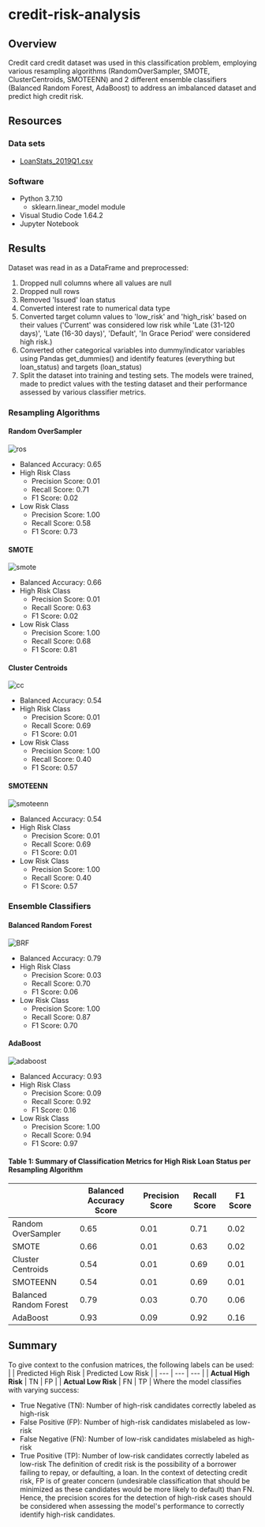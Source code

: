 # credit-risk-analysis

## Overview
Credit card credit dataset was used in this classification problem, employing various resampling algorithms (RandomOverSampler, SMOTE, ClusterCentroids, SMOTEENN) and 2 different ensemble classifiers (Balanced Random Forest, AdaBoost) to address an imbalanced dataset and predict high credit risk. 

## Resources
### Data sets
* [LoanStats_2019Q1.csv](/resources/LoanStats_2019Q1.csv)

### Software 
* Python 3.7.10
  * sklearn.linear_model module
* Visual Studio Code 1.64.2
* Jupyter Notebook

## Results
Dataset was read in as a DataFrame and preprocessed:
1. Dropped null columns where all values are null
2. Dropped null rows
3. Removed 'Issued' loan status
4. Converted interest rate to numerical data type
5. Converted target column values to 'low_risk' and 'high_risk' based on their values ('Current' was considered low risk while 'Late (31-120 days)', 'Late (16-30 days)', 'Default', 'In Grace Period' were considered high risk.)
6. Converted other categorical variables into dummy/indicator variables using Pandas get_dummies() and identify features (everything but loan_status) and targets (loan_status)
7. Split the dataset into training and testing sets. The models were trained, made to predict values with the testing dataset and their performance assessed by various classifier metrics. 

### Resampling Algorithms
#### Random OverSampler 
![ros](/resources/images/naive_ros_metrics.png) 
* Balanced Accuracy: 0.65
* High Risk Class
  * Precision Score: 0.01
  * Recall Score: 0.71
  * F1 Score: 0.02
* Low Risk Class
  * Precision Score: 1.00
  * Recall Score: 0.58
  * F1 Score: 0.73
#### SMOTE
![smote](/resources/images/SMOTE_metrics.png)
* Balanced Accuracy: 0.66
* High Risk Class
  * Precision Score: 0.01
  * Recall Score: 0.63
  * F1 Score: 0.02
* Low Risk Class
  * Precision Score: 1.00
  * Recall Score: 0.68
  * F1 Score: 0.81
#### Cluster Centroids 
![cc](/resources/images/clustered_centroid_metrics.png)
* Balanced Accuracy: 0.54 
* High Risk Class
  * Precision Score: 0.01
  * Recall Score: 0.69
  * F1 Score: 0.01
* Low Risk Class
  * Precision Score: 1.00
  * Recall Score: 0.40
  * F1 Score: 0.57
#### SMOTEENN
![smoteenn](/resources/images/SMOTEENN_metrics.png)
* Balanced Accuracy: 0.54
* High Risk Class
  * Precision Score: 0.01
  * Recall Score: 0.69
  * F1 Score: 0.01
* Low Risk Class
  * Precision Score: 1.00
  * Recall Score: 0.40
  * F1 Score: 0.57

### Ensemble Classifiers
#### Balanced Random Forest
![BRF](/resources/images/balanced_random_forest_metrics.png)
* Balanced Accuracy: 0.79
* High Risk Class
  * Precision Score: 0.03
  * Recall Score: 0.70
  * F1 Score: 0.06
* Low Risk Class
  * Precision Score: 1.00
  * Recall Score: 0.87
  * F1 Score: 0.70
#### AdaBoost
![adaboost](/resources/images/adaboost_metrics.png)
* Balanced Accuracy: 0.93
* High Risk Class
  * Precision Score: 0.09
  * Recall Score: 0.92
  * F1 Score: 0.16
* Low Risk Class
  * Precision Score: 1.00
  * Recall Score: 0.94
  * F1 Score: 0.97

#### Table 1: Summary of Classification Metrics for High Risk Loan Status per Resampling Algorithm
| | Balanced Accuracy Score | Precision Score | Recall Score | F1 Score |
| --- | --- | --- | --- | ---|
| Random OverSampler | 0.65 | 0.01 | 0.71 | 0.02 |
| SMOTE | 0.66 | 0.01 | 0.63 | 0.02 |
| Cluster Centroids | 0.54 | 0.01 | 0.69 | 0.01 |
| SMOTEENN | 0.54 | 0.01 | 0.69 | 0.01 |
| Balanced Random Forest | 0.79 | 0.03 | 0.70 | 0.06 |
| AdaBoost | 0.93 | 0.09 | 0.92 | 0.16 |

## Summary
To give context to the confusion matrices, the following labels can be used:
| | Predicted High Risk | Predicted Low Risk |
| --- | --- | --- |
| **Actual High Risk** | TN | FP |
| **Actual Low Risk** | FN | TP |
Where the model classifies with varying success:
* True Negative (TN): Number of high-risk candidates correctly labeled as high-risk
* False Positive (FP): Number of high-risk candidates mislabeled as low-risk
* False Negative (FN): Number of low-risk candidates mislabeled as high-risk
* True Positive (TP): Number of low-risk candidates correctly labeled as low-risk
The definition of credit risk is the possibility of a borrower failing to repay, or defaulting, a loan. In the context of detecting credit risk, FP is of greater concern (undesirable classification that should be minimized as these candidates would be more likely to default) than FN. Hence, the precision scores for the detection of high-risk cases should be considered when assessing the model's performance to correctly identify high-risk candidates.
